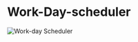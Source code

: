 # Work-Day-scheduler



![Work-day Scheduler](https://user-images.githubusercontent.com/92906651/147148137-fd92d3c8-7786-4219-8ccc-0bbb820b2519.gif)
